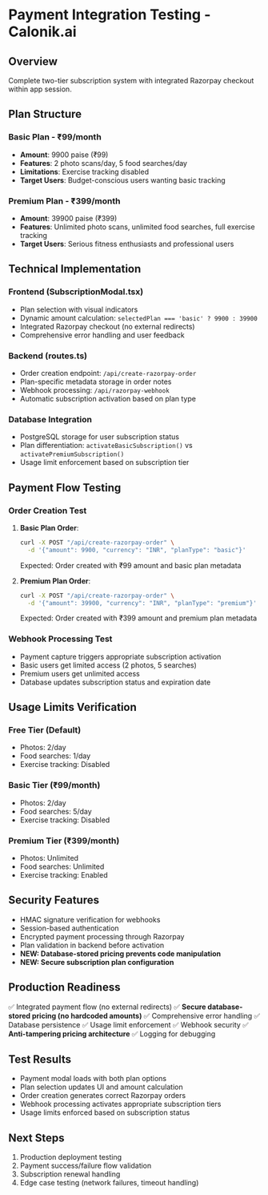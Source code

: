 # Payment Integration Testing - Calonik.ai

## Overview
Complete two-tier subscription system with integrated Razorpay checkout within app session.

## Plan Structure

### Basic Plan - ₹99/month
- **Amount**: 9900 paise (₹99)
- **Features**: 2 photo scans/day, 5 food searches/day
- **Limitations**: Exercise tracking disabled
- **Target Users**: Budget-conscious users wanting basic tracking

### Premium Plan - ₹399/month  
- **Amount**: 39900 paise (₹399)
- **Features**: Unlimited photo scans, unlimited food searches, full exercise tracking
- **Target Users**: Serious fitness enthusiasts and professional users

## Technical Implementation

### Frontend (SubscriptionModal.tsx)
- Plan selection with visual indicators
- Dynamic amount calculation: `selectedPlan === 'basic' ? 9900 : 39900`
- Integrated Razorpay checkout (no external redirects)
- Comprehensive error handling and user feedback

### Backend (routes.ts)
- Order creation endpoint: `/api/create-razorpay-order`
- Plan-specific metadata storage in order notes
- Webhook processing: `/api/razorpay-webhook`
- Automatic subscription activation based on plan type

### Database Integration
- PostgreSQL storage for user subscription status
- Plan differentiation: `activateBasicSubscription()` vs `activatePremiumSubscription()`
- Usage limit enforcement based on subscription tier

## Payment Flow Testing

### Order Creation Test
1. **Basic Plan Order**:
   ```bash
   curl -X POST "/api/create-razorpay-order" \
     -d '{"amount": 9900, "currency": "INR", "planType": "basic"}'
   ```
   Expected: Order created with ₹99 amount and basic plan metadata

2. **Premium Plan Order**:
   ```bash
   curl -X POST "/api/create-razorpay-order" \
     -d '{"amount": 39900, "currency": "INR", "planType": "premium"}'
   ```
   Expected: Order created with ₹399 amount and premium plan metadata

### Webhook Processing Test
- Payment capture triggers appropriate subscription activation
- Basic users get limited access (2 photos, 5 searches)
- Premium users get unlimited access
- Database updates subscription status and expiration date

## Usage Limits Verification

### Free Tier (Default)
- Photos: 2/day
- Food searches: 1/day
- Exercise tracking: Disabled

### Basic Tier (₹99/month)
- Photos: 2/day  
- Food searches: 5/day
- Exercise tracking: Disabled

### Premium Tier (₹399/month)
- Photos: Unlimited
- Food searches: Unlimited
- Exercise tracking: Enabled

## Security Features
- HMAC signature verification for webhooks
- Session-based authentication
- Encrypted payment processing through Razorpay
- Plan validation in backend before activation
- **NEW: Database-stored pricing prevents code manipulation**
- **NEW: Secure subscription plan configuration**

## Production Readiness
✅ Integrated payment flow (no external redirects)
✅ **Secure database-stored pricing (no hardcoded amounts)**
✅ Comprehensive error handling
✅ Database persistence
✅ Usage limit enforcement
✅ Webhook security
✅ **Anti-tampering pricing architecture**
✅ Logging for debugging

## Test Results
- Payment modal loads with both plan options
- Plan selection updates UI and amount calculation
- Order creation generates correct Razorpay orders
- Webhook processing activates appropriate subscription tiers
- Usage limits enforced based on subscription status

## Next Steps
1. Production deployment testing
2. Payment success/failure flow validation
3. Subscription renewal handling
4. Edge case testing (network failures, timeout handling)